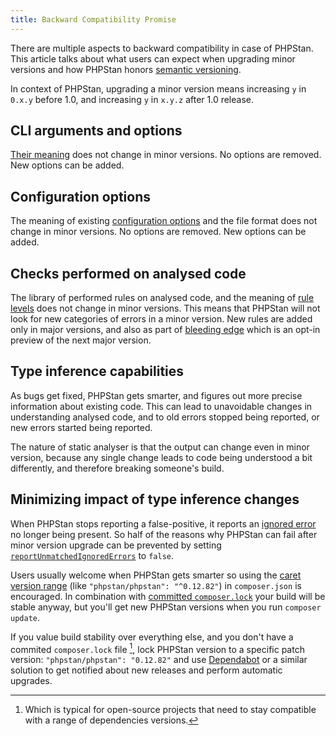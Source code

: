 ```yaml
---
title: Backward Compatibility Promise
---
```


There are multiple aspects to backward compatibility in case of PHPStan. This article talks about what users can expect when upgrading minor versions and how PHPStan honors [semantic versioning](https://semver.org/).

In context of PHPStan, upgrading a minor version means increasing `y` in `0.x.y` before 1.0, and increasing `y` in `x.y.z` after 1.0 release.

CLI arguments and options
--------------------

[Their meaning](/user-guide/command-line-usage) does not change in minor versions. No options are removed. New options can be added.

Configuration options
--------------------

The meaning of existing [configuration options](/config-reference) and the file format does not change in minor versions. No options are removed. New options can be added.

Checks performed on analysed code
--------------------

The library of performed rules on analysed code, and the meaning of [rule levels](/user-guide/rule-levels) does not change in minor versions. This means that PHPStan will not look for new categories of errors in a minor version. New rules are added only in major versions, and also as part of [bleeding edge](/blog/what-is-bleeding-edge) which is an opt-in preview of the next major version.

Type inference capabilities
--------------------

As bugs get fixed, PHPStan gets smarter, and figures out more precise information about existing code. This can lead to unavoidable changes in understanding analysed code, and to old errors stopped being reported, or new errors started being reported.

The nature of static analyser is that the output can change even in minor version, because any single change leads to code being understood a bit differently, and therefore breaking someone's build.

Minimizing impact of type inference changes
--------------------

When PHPStan stops reporting a false-positive, it reports an [ignored error](/user-guide/ignoring-errors) no longer being present. So half of the reasons why PHPStan can fail after minor version upgrade can be prevented by setting [`reportUnmatchedIgnoredErrors`](/user-guide/ignoring-errors#reporting-unused-ignores) to `false`.

Users usually welcome when PHPStan gets smarter so using the [caret version range](https://getcomposer.org/doc/articles/versions.md#caret-version-range-) (like `"phpstan/phpstan": "^0.12.82"`) in `composer.json` is encouraged. In combination with [committed `composer.lock`](https://www.amitmerchant.com/why-you-should-always-commit-the-composer-lock-file/) your build will be stable anyway, but you'll get new PHPStan versions when you run `composer update`.

If you value build stability over everything else, and you don't have a commited `composer.lock` file [^oss], lock PHPStan version to a specific patch version: `"phpstan/phpstan": "0.12.82"` and use [Dependabot](https://docs.github.com/en/code-security/supply-chain-security/keeping-your-dependencies-updated-automatically) or a similar solution to get notified about new releases and perform automatic upgrades.

[^oss]: Which is typical for open-source projects that need to stay compatible with a range of dependencies versions.
